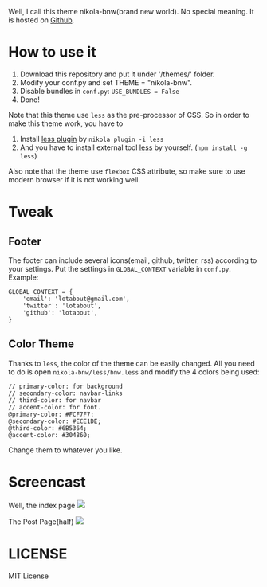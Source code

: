 Well, I call this theme nikola-bnw(brand new world). No special
meaning. It is hosted on [Github](https://github.com/lotabout/nikola-bnw.git).

# How to use it
1. Download this repository and put it under '/themes/' folder.
2. Modify your conf.py and set THEME = "nikola-bnw".
3. Disable bundles in `conf.py`: `USE_BUNDLES = False`
4. Done!

Note that this theme use `less` as the pre-processor of CSS. So in
order to make this theme work, you have to
1. Install [less plugin](https://plugins.getnikola.com/#less) by
   `nikola plugin -i less`
2. And you have to install external tool [less](http://lesscss.org/)
   by yourself. (`npm install -g less`)

Also note that the theme use `flexbox` CSS attribute, so make sure to
use modern browser if it is not working well.

# Tweak
## Footer
The footer can include several icons(email, github, twitter, rss) according to
your settings. Put the settings in `GLOBAL_CONTEXT` variable in `conf.py`.
Example:
```
GLOBAL_CONTEXT = {
    'email': 'lotabout@gmail.com',
    'twitter': 'lotabout',
    'github': 'lotabout',
}
```

## Color Theme
Thanks to `less`, the color of the theme can be easily changed. All
you need to do is open `nikola-bnw/less/bnw.less` and modify the 4
colors being used:
```
// primary-color: for background
// secondary-color: navbar-links
// third-color: for navbar
// accent-color: for font.
@primary-color: #FCF7F7;
@secondary-color: #ECE1DE;
@third-color: #6B5364;
@accent-color: #304860;
```
Change them to whatever you like.

# Screencast
Well, the index page
![](https://github.com/lotabout/nikola-bnw/blob/master/images-for-readme/index-page.png)

The Post Page(half)
![](https://github.com/lotabout/nikola-bnw/blob/master/images-for-readme/post-page.png)

# LICENSE
MIT License
